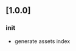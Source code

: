 <!-- Keep a Changelog guide -> https://keepachangelog.com -->

## [1.0.0]
### init
- generate assets index